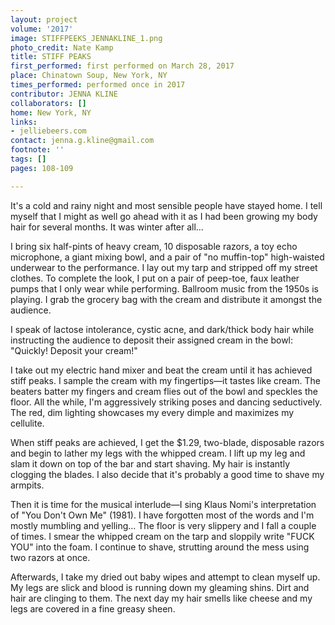 ```yaml
---
layout: project
volume: '2017'
image: STIFFPEEKS_JENNAKLINE_1.png
photo_credit: Nate Kamp
title: STIFF PEAKS
first_performed: first performed on March 28, 2017
place: Chinatown Soup, New York, NY
times_performed: performed once in 2017
contributor: JENNA KLINE
collaborators: []
home: New York, NY
links:
- jelliebeers.com
contact: jenna.g.kline@gmail.com
footnote: ''
tags: []
pages: 108-109

---
```


It's a cold and rainy night and most sensible people have stayed home. I tell myself that I might as well go ahead with it as I had been growing my body hair for several months. It was winter after all…

I bring six half-pints of heavy cream, 10 disposable razors, a toy echo microphone, a giant mixing bowl, and a pair of "no muffin-top" high-waisted underwear to the performance. I lay out my tarp and stripped off my street clothes. To complete the look, I put on a pair of peep-toe, faux leather pumps that I only wear while performing. Ballroom music from the 1950s is playing. I grab the grocery bag with the cream and distribute it amongst the audience.

I speak of lactose intolerance, cystic acne, and dark/thick body hair while instructing the audience to deposit their assigned cream in the bowl: "Quickly! Deposit your cream!"

I take out my electric hand mixer and beat the cream until it has achieved stiff peaks. I sample the cream with my fingertips—it tastes like cream. The beaters batter my fingers and cream flies out of the bowl and speckles the floor. All the while, I'm aggressively striking poses and dancing seductively. The red, dim lighting showcases my every dimple and maximizes my cellulite.

When stiff peaks are achieved, I get the $1.29, two-blade, disposable razors and begin to lather my legs with the whipped cream. I lift up my leg and slam it down on top of the bar and start shaving. My hair is instantly clogging the blades. I also decide that it's probably a good time to shave my armpits.

Then it is time for the musical interlude—I sing Klaus Nomi's interpretation of "You Don't Own Me" (1981). I have forgotten most of the words and I'm mostly mumbling and yelling… The floor is very slippery and I fall a couple of times. I smear the whipped cream on the tarp and sloppily write "FUCK YOU" into the foam. I continue to shave, strutting around the mess using two razors at once.

Afterwards, I take my dried out baby wipes and attempt to clean myself up. My legs are slick and blood is running down my gleaming shins. Dirt and hair are clinging to them. The next day my hair smells like cheese and my legs are covered in a fine greasy sheen.
